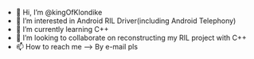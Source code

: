 - 👋 Hi, I’m @kingOfKlondike
- 👀 I’m interested in Android RIL Driver(including Android Telephony)
- 🌱 I’m currently learning C++
- 💞️ I’m looking to collaborate on reconstructing my RIL project with C++
- 📫 How to reach me --> By e-mail pls

<!---
kingOfKlondike/kingOfKlondike is a ✨ special ✨ repository because its `README.md` (this file) appears on your GitHub profile.
You can click the Preview link to take a look at your changes.
--->
